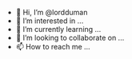 - 👋 Hi, I’m @lordduman
- 👀 I’m interested in ...
- 🌱 I’m currently learning ...
- 💞️ I’m looking to collaborate on ...
- 📫 How to reach me ...

<!---
lordduman/lordduman is a ✨ special ✨ repository because its `README.md` (this file) appears on your GitHub profile.
You can click the Preview link to take a look at your changes.
--->
